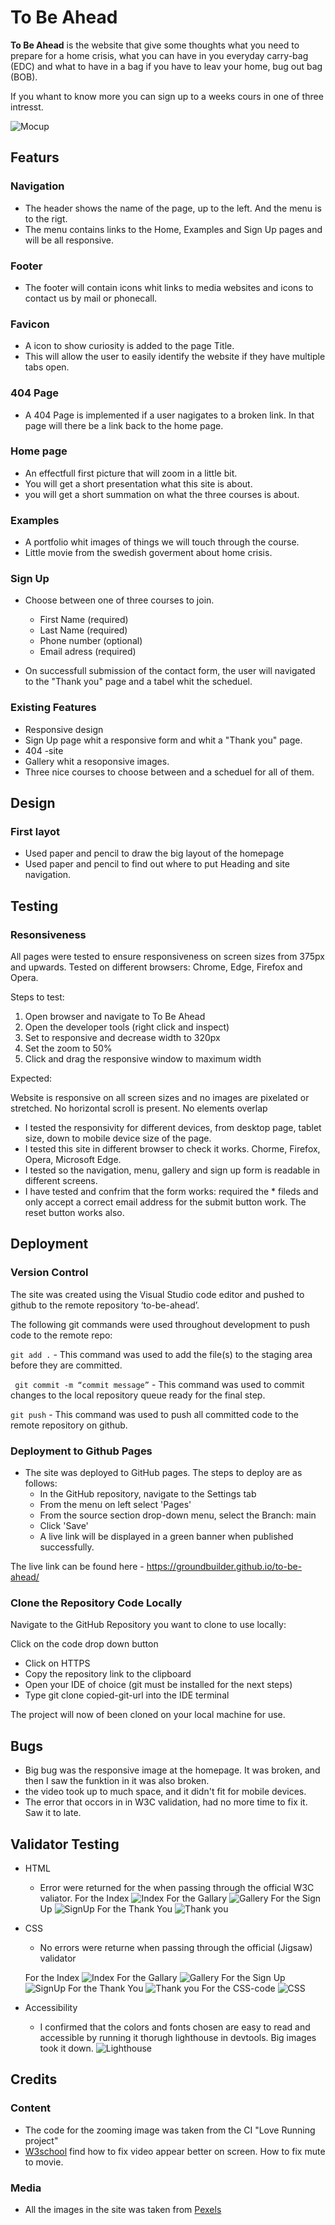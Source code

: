 # To Be Ahead 

**To Be Ahead** is the website that give some thoughts what you need to prepare for a home crisis, what you can have in you everyday carry-bag (EDC) and what to have in a bag if you have to leav your home, bug out bag (BOB).

If you whant to know more you can sign up to a weeks cours in one of three intresst.

![Mocup](docs/readme_images/mockup.png)

## Featurs

### Navigation
- The header shows the name of the page, up to the left. And the menu is to the rigt.
- The menu contains links to the Home, Examples and Sign Up pages and will be all responsive.

### Footer
- The footer will contain icons whit links to media websites and icons to contact us by mail or phonecall.

### Favicon
- A icon to show curiosity is added to the page Title.
- This will allow the user to easily identify the website if they have multiple tabs open.

### 404 Page
- A 404 Page is implemented if a user nagigates to a broken link. In that page will there be a link back to the home page.

### Home page
- An effectfull first picture that will zoom in a little bit.
- You will get a short presentation what this site is about.
- you will get a short summation on what the three courses is about.

### Examples
- A portfolio whit images of things we will touch through the course.
- Little movie from the swedish goverment about home crisis.

### Sign Up
- Choose between one of three courses to join. 
    - First Name (required)
    - Last Name (required)
    - Phone number (optional)
    - Email adress (required)

- On successfull submission of the contact form, the user will navigated to the "Thank you" page and a tabel whit the scheduel.

### Existing Features
- Responsive design
- Sign Up page whit a responsive form and whit a "Thank you" page.
- 404 -site
- Gallery whit a resoponsive images.
- Three nice courses to choose between and a scheduel for all of them.

## Design

### First layot
- Used paper and pencil to draw the big layout of the homepage
- Used paper and pencil to find out where to put Heading and site navigation.

## Testing

### Resonsiveness
All pages were tested to ensure responsiveness on screen sizes from 375px and upwards. Tested on different browsers: Chrome, Edge, Firefox and Opera.

Steps to test:

1. Open browser and navigate to To Be Ahead
2. Open the developer tools (right click and inspect)
3. Set to responsive and decrease width to 320px
4. Set the zoom to 50%
5. Click and drag the responsive window to maximum width

Expected:

Website is responsive on all screen sizes and no images are pixelated or stretched. No horizontal scroll is present. No elements overlap

- I tested the responsivity for different devices, from desktop page, tablet size, down to mobile device size of the page.
- I tested this site in different browser to check it works. Chorme, Firefox, Opera, Microsoft Edge.
- I tested so the navigation, menu, gallery and sign up form is readable in different screens.
- I have tested and confrim that the form works: required the * fileds and only accept a correct email address for the submit button work. The reset button works also.

## Deployment

### Version Control
The site was created using the Visual Studio code editor and pushed to github to the remote repository ‘to-be-ahead’.

The following git commands were used throughout development to push code to the remote repo:

`git add .` - This command was used to add the file(s) to the staging area before they are committed.

` git commit -m “commit message”` - This command was used to commit changes to the local repository queue ready for the final step.

`git push` - This command was used to push all committed code to the remote repository on github.

### Deployment to Github Pages
- The site was deployed to GitHub pages. The steps to deploy are as follows:
    - In the GitHub repository, navigate to the Settings tab
    - From the menu on left select 'Pages'
    - From the source section drop-down menu, select the Branch: main
    - Click 'Save'
    - A live link will be displayed in a green banner when published successfully.

The live link can be found here - https://groundbuilder.github.io/to-be-ahead/

### Clone the Repository Code Locally
Navigate to the GitHub Repository you want to clone to use locally:

Click on the code drop down button
- Click on HTTPS
- Copy the repository link to the clipboard
- Open your IDE of choice (git must be installed for the next steps)
- Type git clone copied-git-url into the IDE terminal

The project will now of been cloned on your local machine for use.

## Bugs
- Big bug was the responsive image at the homepage. It was broken, and then I saw the funktion in it was also broken.
- the video took up to much space, and it didn't fit for mobile devices. 
- The error that occors in in W3C validation, had no more time to fix it. Saw it to late.

## Validator Testing
- HTML
    - Error were returned for the <iform> when passing through the official W3C valiator. 
    For the Index
    ![Index](docs/testing/html-index.png)
    For the Gallary
    ![Gallery](docs/testing/html-gallery.png)
    For the Sign Up
    ![SignUp](docs/testing/html-signup.png)
    For the Thank You
    ![Thank you](docs/testing/html-thankyou.png)
- CSS
    - No errors were returne when passing through the official (Jigsaw) validator
    
    For the Index
    ![Index](docs/testing/css-index.png)
    For the Gallary
    ![Gallery](docs/testing/css-gallery.png)
    For the Sign Up
    ![SignUp](docs/testing/css-signup.png)
    For the Thank You
    ![Thank you](docs/testing/css-thankyou.png)
    For the CSS-code
    ![CSS](docs/testing/css-css.png)

- Accessibility
    - I confirmed that the colors and fonts chosen are easy to read and accessible by running it thorugh lighthouse in devtools. Big images took it down.
    ![Lighthouse](docs/testing/lighthouse-index.jpg)

## Credits

### Content
- The code for the zooming image was taken from the CI "Love Running project"
- [W3school](https://www.w3schools.com/) find how to fix video appear better on screen. How to fix mute to movie.

### Media
- All the images in the site was taken from [Pexels](http://www.pexels.com)



